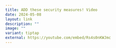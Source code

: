 ```yaml
---
title: ADD these security measures! Video
date: 2024-05-08
layout: link
description: ""
image: ""
variant: tiptap
external: https://youtube.com/embed/Rs4s0nKWJmc
---
```

